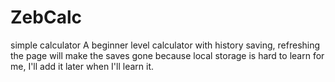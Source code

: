# ZebCalc
simple calculator
A beginner level calculator with history saving, refreshing the page will make the saves gone because local storage is hard to learn for me, I'll add it later when I'll learn it.
